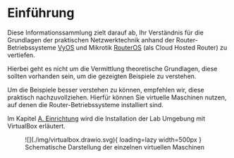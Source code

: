 # Einführung

Diese Informationssammlung zielt darauf ab, Ihr Verständnis für die Grundlagen der praktischen Netzwerktechnik 
anhand der Router-Betriebssysteme [VyOS](https://docs.vyos.io/) und Mikrotik 
[RouterOS](https://help.mikrotik.com/docs/display/ROS/RouterOS) (als Cloud Hosted Router) zu vertiefen.

Hierbei geht es nicht um die Vermittlung theoretische Grundlagen, diese sollten vorhanden sein, um die gezeigten Beispiele zu verstehen.

Um die Beispiele besser verstehen zu können, empfehlen wir, diese praktisch nachzuvollziehen. 
Hierfür können Sie virtuelle Maschinen nutzen, auf denen die Router-Betriebssysteme installiert sind.

Im Kapitel [A. Einrichtung](./A._Einrichtung/1_client/) wird die Installation der Lab Umgebung mit VirtualBox erläutert.

<figure markdown>
  ![](./img/virtualbox.drawio.svg){ loading=lazy width=500px }
  <figcaption>Schematische Darstellung der einzelnen virtuellen Maschinen</figcaption>
</figure>

